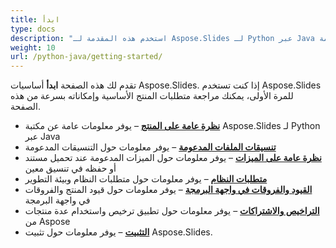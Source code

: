 ```yaml
---
title: ابدأ
type: docs
description: "استخدم هذه المقدمة لـ Aspose.Slides لـ Python عبر Java لبدء إدراك قيمة Aspose.Slides لعملك."
weight: 10
url: /python-java/getting-started/
---
```


تقدم لك هذه الصفحة **ابدأ** أساسيات Aspose.Slides. إذا كنت تستخدم Aspose.Slides للمرة الأولى، يمكنك مراجعة متطلبات المنتج الأساسية وإمكاناته بسرعة من هذه الصفحة.

- [**نظرة عامة على المنتج**](/slides/python-java/product-overview/) – يوفر معلومات عامة عن مكتبة Aspose.Slides لـ Python عبر Java
- [**تنسيقات الملفات المدعومة**](/slides/python-java/supported-file-formats/) – يوفر معلومات حول التنسيقات المدعومة
- [**نظرة عامة على الميزات**](/slides/python-java/features-overview/) – يوفر معلومات حول الميزات المدعومة عند تحميل مستند أو حفظه في تنسيق معين
- [**متطلبات النظام**](/slides/python-java/system-requirements/) – يوفر معلومات حول متطلبات النظام وبيئة التطوير
- [**القيود والفروقات في واجهة البرمجة**](/slides/python-java/limitations-and-api-differences/) – يوفر معلومات حول قيود المنتج والفروقات في واجهة البرمجة
- [**التراخيص والاشتراكات**](/slides/python-java/licensing) – يوفر معلومات حول تطبيق ترخيص واستخدام عدة منتجات من Aspose
- [**التثبيت**](/slides/python-java/installation/) – يوفر معلومات حول تثبيت Aspose.Slides.